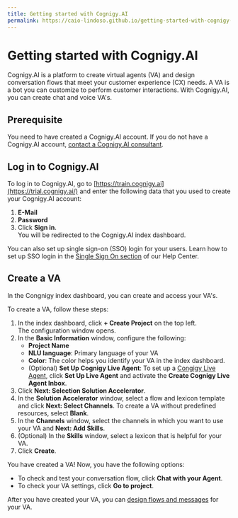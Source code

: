 ```yaml
---
title: Getting started with Cognigy.AI
permalink: https://caio-lindoso.github.io/getting-started-with-cognigy-ai-1
---
```


# Getting started with Cognigy.AI

Cognigy.AI is a platform to create virtual agents (VA) and design conversation flows that meet your customer experience (CX) needs. A VA is a bot you can customize to perform customer interactions. With Cognigy.AI, you can create chat and voice VA's.

## Prerequisite <a name="prerequisite"></a>

You need to have created a Cognigy.AI account. If you do not have a Cognigy.AI account, [contact a Cognigy.AI consultant](https://www.cognigy.com/contact-us). <!-- What would be the correct process to get a Cognigy.AI account? For reference I'm using the contact us link, but I imagine the right way would be different. -->

## Log in to Cognigy.AI <a name="log-in-to-cofnigy-ai"></a>

To log in to Cognigy.AI, go to [https://train.cognigy.ai](https://trial.cognigy.ai/) and enter the following data that you used to create your Cognigy.AI account: <!-- I imagine this link is just for trials, so there's probably another URL to log in to the platform. Also, how do people log in for the first time? Do they get an invitation email? What are restriction due to access rights? These points might need to be clarified for the first log in. -->

1. **E-Mail**
2. **Password** 
3. Click **Sign in**.  
    You will be redirected to the Cognigy.AI index dashboard.

You can also set up single sign-on (SSO) login for your users. Learn how to set up SSO login in the [Single Sign On section](https://support.cognigy.com/hc/en-us/categories/360002716460-How-to-s-Tutorials) of our Help Center.

## Create a VA <a name="create-a-project"></a> <!-- Why is this button called create project if it triggers a processe to create a VA? Are there other objects to create inside a project or can you create different VA's inside one project -->

In the Congnigy index dashboard, you can create and access your VA's.

To create a VA, follow these steps:

1. In the index dashboard, click **+ Create Project** on the top left.  
    The configuration window opens.
2. In the **Basic Information** window, configure the following:
    - **Project Name**
    - **NLU language**: Primary language of your VA
    - **Color**: The color helps you identify your VA in the index dashboard.
    - (Optional) **Set Up Cognigy Live Agent**: To set up a [Congigy Live Agent](https://docs.cognigy.com/live-agent/tools/odata-endpoint/), click **Set Up Live Agent** and activate the **Create Cognigy Live Agent Inbox**. <!-- Are there any repercussions in setting it up from the get-go? Are there any prerequisites or any data needed for this? -->
3. Click **Next: Selection Solution Accelerator**.
4. In the **Solution Accelerator** window, select a flow and lexicon template and click **Next: Select Channels**. To create a VA without predefined resources, select **Blank**.
5. In the **Channels** window, select the channels in which you want to use your VA and **Next: Add Skills**.
6. (Optional) In the **Skills** window, select a lexicon that is helpful for your VA.
7. Click **Create**.

<!-- Why do all the buttons include "Next" and the name of the section that is repeated on the left side? Isn't this somewhat redundant? -->

You have created a VA! Now, you have the following options: <!-- Why do we give the user two options in the UI? Isn't this confusing? Is testing the VA directly after setting it up useful or is it better to keep configuring and improving it before really testing it? What is the benefit of people testing it directly after creating it? -->

- To check and test your conversation flow, click **Chat with your Agent**.
- To check your VA settings, click **Go to project**.

After you have created your VA, you can [design flows and messages](https://support.cognigy.com/hc/en-us/articles/360014524180-Design-a-Flow-and-add-a-Message) for your VA. <!-- What would be the best next step here? Setting up integrations, adding customized lexicons, maybe give various options depending on the use case? -->
